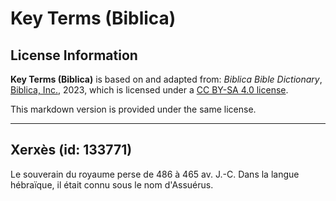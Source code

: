 # Key Terms (Biblica)

## License Information

**Key Terms (Biblica)** is based on and adapted from: _Biblica Bible Dictionary_, [Biblica, Inc.](https://www.biblica.com/), 2023, which is licensed under a [CC BY-SA 4.0 license](https://creativecommons.org/licenses/by-sa/4.0/legalcode.en).

This markdown version is provided under the same license.



--------------------------------

## Xerxès (id: 133771)

Le souverain du royaume perse de 486 à 465 av. J.\-C. Dans la langue hébraïque, il était connu sous le nom d'Assuérus.


